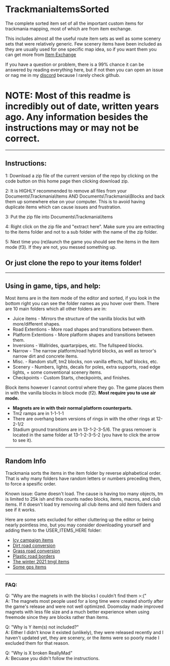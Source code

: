 # TrackmaniaItemsSorted

The complete sorted item set of all the important custom items for trackmania mapping, most of which are from item exchange.


This includes almost all the useful route item sets as well as some scenery sets that were relatively generic. Few scenery items have been included as they are usually used for one specific map idea, so if you want them you can get more from [Item Exchange](https://item.mania.exchange) 

If you have a question or problem, there is a 99% chance it can be answered by reading everything here, but if not then you can open an issue or nag me in my [discord](https://discord.gg/sRB54zg) because I rarely check github.

# NOTE: Most of this readme is incredibly out of date, written years ago. Any information besides the instructions may or may not be correct. 

-----------------------------------

## Instructions:

1: Download a zip file of the current version of the repo by clicking on the code button on this home page then clicking download zip.

2: It is HIGHLY recommended to remove all files from your Documents\Trackmania\Items AND Documents\Trackmania\Blocks and back them up somewhere else on your computer. This is to avoid having duplicate items which can cause issues and frustration.

3: Put the zip file into Documents\Trackmania\Items

4: Right click on the zip file and "extract here". Make sure you are extracting to the items folder and not to a sub folder with the name of the zip folder.

5: Next time you (re)launch the game you should see the items in the item mode (f3). If they are not, you messed something up.

## Or just clone the repo to your items folder!

--------------------------------------

## Using in game, tips, and help:

Most items are in the item mode of the editor and sorted, if you look in the bottom right you can see the folder names as you hover over them. There are 10 main folders which all other folders are in:

* Juice items - Mirrors the structure of the vanilla blocks but with more/different shapes.
* Road Extentions - More road shapes and transitions between them.
* Platform Extentions - More platform shapes and transitions between them.  
* Inversions - Wallrides, quartarpipes, etc. The fullspeed blocks.
* Narrow - The narrow platform/road hybrid blocks, as well as teroor's narrow dirt and concrete items.
* Misc. - Random stuff, tm2 blocks, non vanilla effects, half blocks, etc.
* Scenery - Numbers, lights, decals for poles, extra supports, road edge lights, + some conventional scenery items.
* Checkpoints - Custom Starts, checkpoints, and finishes.


Block items however I cannot control where they go. The game places them in with the vanilla blocks in block mode (f2). **Most require you to use air mode.**

* **Magnets are in with their normal platform counterparts.**  
* Tm2 ramps are in 1-1-1-1   
* There are overhang beam versions of rings in with the other rings at 12-2-1/2   
* Stadium ground transitions are in 13-1-2-3-5/6. The grass remover is located in the same folder at 13-1-2-3-5-2 (you have to click the arrow to see it).

--------------------------------------

## Random Info

Trackmania sorts the items in the item folder by reverse alphabetical order. That is why many folders have random letters or numbers preceding them, to force a spesific order.

Known issue: Game doesn't load. The cause is having too many objects, tm is limited to 25k ish and this counts nadeo blocks, items, macros, and club items. If it doesn't load try removing all club items and old item folders and see if it works.


Here are some sets excluded for either cluttering up the editor or being nearly pointless imo, but you may consider downloading yourself and adding them to the USER_ITEMS_HERE folder:  
* [Icy campaign items](https://item.exchange/set/view/11164)  
* [Dirt road conversion](https://item.exchange/set/view/11244)  
* [Grass road conversion](https://item.exchange/set/view/11261)  
* [Plastic road borders](https://item.mania.exchange/set/view/11220)  
* [The winter 2021 tmgl items](https://item.exchange/set/view/10616)  
* [Some gps items](https://item.exchange/set/view/10883)

--------------------------------------

### FAQ:  

Q: "Why are the magnets in with the blocks I couldn't find them >:("  
A: The magnets most people used for a long time were created shortly after the game's release and were not well optimized. Doomsday made improved magnets with less file size and a much better experience when using freemode since they are blocks rather than items.  

Q: "Why is Y item(s) not included?"  
A: Either I didn't know it existed (unlikely), they were released recently and I haven't updated yet, they are scenery, or the items were so poorly made I excluded them for that reason.  

Q: "Why is X broken ReallyMad"  
A: Becuase you didn't follow the instructions.
